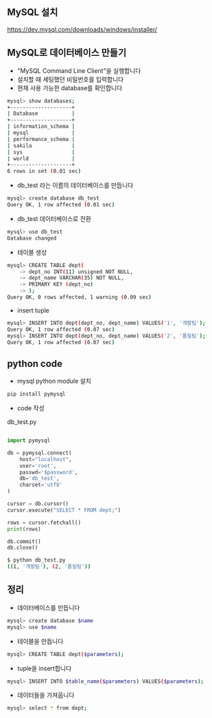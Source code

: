 
## MySQL 설치

https://dev.mysql.com/downloads/windows/installer/

## MySQL로 데이터베이스 만들기

- "MySQL Command Line Client"을 실행합니다
- 설치할 때 세팅했던 비밀번호를 입력합니다
- 현재 사용 가능한 database를 확인합니다
```bash
mysql> show databases;
+--------------------+
| Database           |
+--------------------+
| information_schema |
| mysql              |
| performance_schema |
| sakila             |
| sys                |
| world              |
+--------------------+
6 rows in set (0.01 sec)
```
- db_test 라는 이름의 데이터베이스를 만듭니다
```bash
mysql> create database db_test
Query OK, 1 row affected (0.01 sec)
```
- db_test 데이터베이스로 전환
```bash
mysql> use db_test
Database changed
```

- 테이블 생성
```bash
mysql> CREATE TABLE dept(
    -> dept_no INT(11) unsigned NOT NULL,
    -> dept_name VARCHAR(35) NOT NULL,
    -> PRIMARY KEY (dept_no)
    -> );
Query OK, 0 rows affected, 1 warning (0.09 sec)
```

- insert tuple
```bash
mysql> INSERT INTO dept(dept_no, dept_name) VALUES('1', '개발팀');
Query OK, 1 row affected (0.07 sec)
mysql> INSERT INTO dept(dept_no, dept_name) VALUES('2', '품질팀');
Query OK, 1 row affected (0.07 sec)
```

## python code
- mysql python module 설치
```bash
pip install pymysql
```

- code 작성

db_test.py
```python

import pymysql

db = pymysql.connect(
    host="localhost",
    user='root',
    passwd='$password',
    db='db_test',
    charset='utf8'
)

cursor = db.cursor()
cursor.execute("SELECT * FROM dept;")

rows = cursor.fetchall()
print(rows)

db.commit()
db.close()
```

```bash
$ python db_test.py
((1, '개발팀'), (2, '품질팀'))
```

## 정리

- 데이터베이스를 만듭니다
```bash
mysql> create database $name
mysql> use $name
```

- 테이블을 만듭니다
```bash
mysql> CREATE TABLE dept($parameters);
```

- tuple을 insert합니다

```bash
mysql> INSERT INTO $table_name($parameters) VALUES($parameters);
```

- 데이터들을 가져옵니다

```bash
mysql> select * from dept;
```
